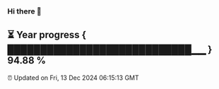 ### Hi there 👋
⏳ Year progress { ████████████████████████████▁▁ } 94.88 %
---
⏰ Updated on Fri, 13 Dec 2024 06:15:13 GMT

